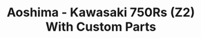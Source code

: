 ---
layout: product
title: "Aoshima - Kawasaki 750Rs (Z2) With Custom Parts"
price: "TBA" 
desc: "N/A"
img_path: "/assets/img/AO50170.webp"
brand: "N/A"
available: false
special_offer: false
new: false
soon: false
cat: "010000"
subcat: "013700"
subsubcat: "0N/A"
sifra: "AO50170"
popular: false
spec: false
---